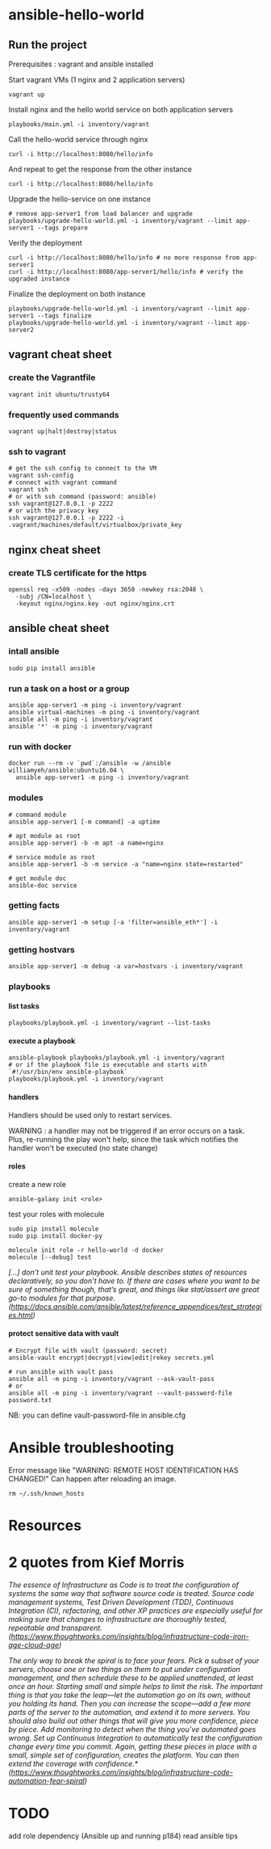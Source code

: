 # ansible-hello-world

## Run the project

Prerequisites : vagrant and ansible installed
    
Start vagrant VMs (1 nginx and 2 application servers)

    vagrant up
    
Install nginx and the hello world service on both application servers

    playbooks/main.yml -i inventory/vagrant
    
Call the hello-world service through nginx

    curl -i http://localhost:8080/hello/info
    
And repeat to get the response from the other instance

    curl -i http://localhost:8080/hello/info
    
Upgrade the hello-service on one instance

    # remove app-server1 from load balancer and upgrade
    playbooks/upgrade-hello-world.yml -i inventory/vagrant --limit app-server1 --tags prepare

Verify the deployment

    curl -i http://localhost:8080/hello/info # no more response from app-server1
    curl -i http://localhost:8080/app-server1/hello/info # verify the upgraded instance

Finalize the deployment on both instance

    playbooks/upgrade-hello-world.yml -i inventory/vagrant --limit app-server1 --tags finalize
    playbooks/upgrade-hello-world.yml -i inventory/vagrant --limit app-server2


## vagrant cheat sheet

### create the Vagrantfile
    
    vagrant init ubuntu/trusty64
    
### frequently used commands
    
    vagrant up|halt|destroy|status
    
### ssh to vagrant
    
    # get the ssh config to connect to the VM
    vagrant ssh-config
    # connect with vagrant command
    vagrant ssh
    # or with ssh command (password: ansible)
    ssh vagrant@127.0.0.1 -p 2222
    # or with the privacy key
    ssh vagrant@127.0.0.1 -p 2222 -i .vagrant/machines/default/virtualbox/private_key


## nginx cheat sheet

### create TLS certificate for the https
    openssl req -x509 -nodes -days 3650 -newkey rsa:2048 \
      -subj /CN=localhost \
      -keyout nginx/nginx.key -out nginx/nginx.crt

## ansible cheat sheet

### intall ansible

    sudo pip install ansible
    
    
    
### run a task on a host or a group

    ansible app-server1 -m ping -i inventory/vagrant
    ansible virtual-machines -m ping -i inventory/vagrant
    ansible all -m ping -i inventory/vagrant
    ansible '*' -m ping -i inventory/vagrant
    
### run with docker

    docker run --rm -v `pwd`:/ansible -w /ansible williamyeh/ansible:ubuntu16.04 \
      ansible app-server1 -m ping -i inventory/vagrant

### modules

    # command module
    ansible app-server1 [-m command] -a uptime
    
    # apt module as root
    ansible app-server1 -b -m apt -a name=nginx
    
    # service module as root
    ansible app-server1 -b -m service -a "name=nginx state=restarted"
    
    # get module doc
    ansible-doc service

### getting facts

    ansible app-server1 -m setup [-a 'filter=ansible_eth*'] -i inventory/vagrant

### getting hostvars

    ansible app-server1 -m debug -a var=hostvars -i inventory/vagrant


### playbooks

#### list tasks
    playbooks/playbook.yml -i inventory/vagrant --list-tasks

#### execute a playbook
    ansible-playbook playbooks/playbook.yml -i inventory/vagrant
    # or if the playbook file is executable and starts with `#!/usr/bin/env ansible-playbook`
    playbooks/playbook.yml -i inventory/vagrant

#### handlers
    
Handlers should be used only to restart services.

WARNING :
  a handler may not be triggered if an error occurs on a task.
  Plus, re-running the play won't help, since the task which notifies the handler won't be executed (no state change)
  

#### roles

create a new role

    ansible-galaxy init <role>
    
test your roles with molecule

    sudo pip install molecule
    sudo pip install docker-py
    
    molecule init role -r hello-world -d docker
    molecule [--debug] test
    
_[...] don’t unit test your playbook.
Ansible describes states of resources declaratively, so you don’t have to.
If there are cases where you want to be sure of something though, that’s great, and things like stat/assert are great go-to modules for that purpose.
(https://docs.ansible.com/ansible/latest/reference_appendices/test_strategies.html)_

#### protect sensitive data with vault

    # Encrypt file with vault (password: secret)
    ansible-vault encrypt|decrypt|view|edit|rekey secrets.yml
    
    # run ansible with vault pass
    ansible all -m ping -i inventory/vagrant --ask-vault-pass
    # or
    ansible all -m ping -i inventory/vagrant --vault-password-file password.txt
    
NB: you can define vault-password-file in ansible.cfg


# Ansible troubleshooting

Error message like "WARNING: REMOTE HOST IDENTIFICATION HAS CHANGED!"
Can happen after reloading an image.
    
    rm ~/.ssh/known_hosts

# Resources

[Ansible up and running]: http://shop.oreilly.com/product/0636920065500.do

[infrastructure as code]: https://www.youtube.com/watch?v=K843Ukiw3d8

[Test roles with Molecule]: https://www.jeffgeerling.com/blog/2018/testing-your-ansible-roles-molecule

[multistage environments]: https://www.digitalocean.com/community/tutorials/how-to-manage-multistage-environments-with-ansible

# 2 quotes from Kief Morris

_The essence of Infrastructure as Code is to treat the configuration of systems the same way that software source code is treated.
Source code management systems, Test Driven Development (TDD), Continuous Integration (CI), refactoring, and other XP practices are especially useful for making sure that changes to infrastructure are thoroughly tested, repeatable and transparent.
(https://www.thoughtworks.com/insights/blog/infrastructure-code-iron-age-cloud-age)_

_The only way to break the spiral is to face your fears. Pick a subset of your servers, choose one or two things on them to put under configuration management, and then schedule these to be applied unattended, at least once an hour.
Starting small and simple helps to limit the risk. The important thing is that you take the leap—let the automation go on its own, without you holding its hand. Then you can increase the scope—add a few more parts of the server to the automation, and extend it to more servers.
You should also build out other things that will give you more confidence, piece by piece. Add monitoring to detect when the thing you’ve automated goes wrong. Set up Continuous Integration to automatically test the configuration change every time you commit.
Again, getting these pieces in place with a small, simple set of configuration, creates the platform. You can then extend the coverage with confidence.*
(https://www.thoughtworks.com/insights/blog/infrastructure-code-automation-fear-spiral)_

# TODO

 add role dependency (Ansible up and running p184)
 read ansible tips

